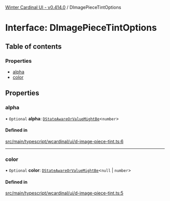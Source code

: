 [Winter Cardinal UI - v0.414.0](../index.md) / DImagePieceTintOptions

# Interface: DImagePieceTintOptions

## Table of contents

### Properties

- [alpha](DImagePieceTintOptions.md#alpha)
- [color](DImagePieceTintOptions.md#color)

## Properties

### alpha

• `Optional` **alpha**: [`DStateAwareOrValueMightBe`](../index.md#dstateawareorvaluemightbe)\<`number`\>

#### Defined in

[src/main/typescript/wcardinal/ui/d-image-piece-tint.ts:6](https://github.com/winter-cardinal/winter-cardinal-ui/blob/v0.414.0/src/main/typescript/wcardinal/ui/d-image-piece-tint.ts#L6)

___

### color

• `Optional` **color**: [`DStateAwareOrValueMightBe`](../index.md#dstateawareorvaluemightbe)\<``null`` \| `number`\>

#### Defined in

[src/main/typescript/wcardinal/ui/d-image-piece-tint.ts:5](https://github.com/winter-cardinal/winter-cardinal-ui/blob/v0.414.0/src/main/typescript/wcardinal/ui/d-image-piece-tint.ts#L5)
